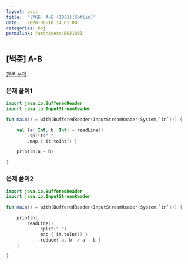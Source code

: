 ```yaml
---
layout: post
title:  "[백준] A-B (1001)(Kotlin)"
date:   2020-06-10 14:01:00
categories: boj
permalink: /archivers/BOJ1001
---
```


## [백준] A-B ##

[원본 문제](https://www.acmicpc.net/problem/1000)   


### 문재 풀이1 ###
```kotlin
import java.io.BufferedReader
import java.io.InputStreamReader

fun main() = with(BufferedReader(InputStreamReader(System.`in`))) {

    val (a: Int, b: Int) = readLine()
        .split(" ")
        .map { it.toInt() }

    println(a - b)

}
```


### 문제 풀이2 ###
```kotlin
import java.io.BufferedReader
import java.io.InputStreamReader

fun main() = with(BufferedReader(InputStreamReader(System.`in`))) {

    println(
        readLine()
            .split(" ")
            .map { it.toInt() }
            .reduce{ a, b -> a - b }
    )

}
```

